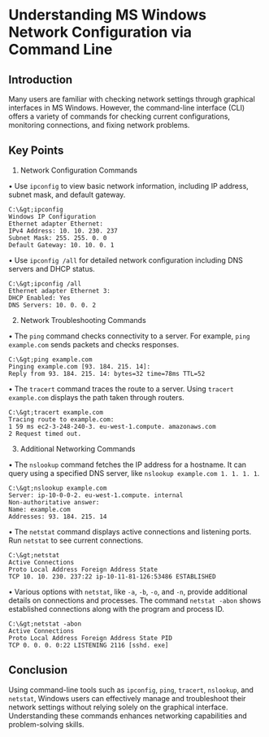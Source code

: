 # Understanding MS Windows Network Configuration via Command Line 

## Introduction 
Many users are familiar with checking network settings through graphical interfaces in MS Windows. However, the command-line interface (CLI) offers a variety of commands for checking current configurations, monitoring connections, and fixing network problems. 

## Key Points 

1. Network Configuration Commands 

• Use `ipconfig` to view basic network information, including IP address, subnet mask, and default gateway. 

``` 
C:\&gt;ipconfig 
Windows IP Configuration 
Ethernet adapter Ethernet: 
IPv4 Address: 10. 10. 230. 237 
Subnet Mask: 255. 255. 0. 0 
Default Gateway: 10. 10. 0. 1 
``` 

• Use `ipconfig /all` for detailed network configuration including DNS servers and DHCP status. 

``` 
C:\&gt;ipconfig /all 
Ethernet adapter Ethernet 3: 
DHCP Enabled: Yes 
DNS Servers: 10. 0. 0. 2 
``` 

2. Network Troubleshooting Commands 

• The `ping` command checks connectivity to a server. For example, `ping example.com` sends packets and checks responses. 

``` 
C:\&gt;ping example.com 
Pinging example.com [93. 184. 215. 14]: 
Reply from 93. 184. 215. 14: bytes=32 time=78ms TTL=52 
``` 

• The `tracert` command traces the route to a server. Using `tracert example.com` displays the path taken through routers. 

``` 
C:\&gt;tracert example.com 
Tracing route to example.com: 
1 59 ms ec2-3-248-240-3. eu-west-1.compute. amazonaws.com 
2 Request timed out. 
``` 

3. Additional Networking Commands 

• The `nslookup` command fetches the IP address for a hostname. It can query using a specified DNS server, like `nslookup example.com 1. 1. 1. 1`. 

``` 
C:\&gt;nslookup example.com 
Server: ip-10-0-0-2. eu-west-1.compute. internal 
Non-authoritative answer: 
Name: example.com 
Addresses: 93. 184. 215. 14 

``` 
• The `netstat` command displays active connections and listening ports. Run `netstat` to see current connections. 

``` 
C:\&gt;netstat 
Active Connections 
Proto Local Address Foreign Address State 
TCP 10. 10. 230. 237:22 ip-10-11-81-126:53486 ESTABLISHED 

``` 

• Various options with `netstat`, like `-a`, `-b`, `-o`, and `-n`, provide additional details on connections and processes. The command `netstat -abon` shows established connections along with the program and process ID. 

``` 
C:\&gt;netstat -abon 
Active Connections 
Proto Local Address Foreign Address State PID 
TCP 0. 0. 0. 0:22 LISTENING 2116 [sshd. exe] 
``` 

## Conclusion 
Using command-line tools such as `ipconfig`, `ping`, `tracert`, `nslookup`, and `netstat`, Windows users can effectively manage and troubleshoot their network settings without relying solely on the graphical interface. Understanding these commands enhances networking capabilities and problem-solving skills.